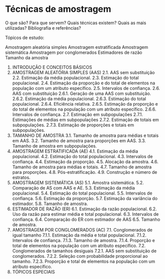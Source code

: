 # Técnicas de amostragem 

O que são?
Para que servem?
Quais técnicas existem?
Quais as mais utilizadas?
Bibliografia e referências?

Tópicos de estudo:

Amostragem aleatória simples
Amostragem estratificada
Amostragem sistemática
Amostragem por conglomerados
Estimadores de razão
Tamanho da amostra 

1. INTRODUÇÃO E CONCEITOS BÁSICOS
2. AMOSTRAGEM ALEATÓRIA SIMPLES (AAS)
2.1. AAS sem substituição
2.2. Estimação da média populacional.
2.3. Estimação do total populacional.
2.4. Estimação da proporção e do total de elementos na população com um
atributo específico.
2.5. Intervalos de confiança.
2.6. AAS com substituição
2.6.1. Geração de uma AAS com substituição.
2.6.2. Estimação da média populacional.
2.6.3. Estimação do total populacional.
2.6.4. Eficiência relativa.
2.6.5. Estimação da proporção e do total de elementos na população
com um atributo específico.
2.6.6. Intervalos de confiança.
2.7. Estimação em subpopulações
2.7.1. Estimações de médias em subpopulações
2.7.2. Estimação de totais em subpopulações.
2.7.3. Estimação de proporções e totais em subpopulações.
3. TAMANHO DE AMOSTRA
3.1. Tamanho de amostra para médias e totais em AAS.
3.2. Tamanho de amostra para proporções em AAS.
3.3. Tamanho de amostra em subpopulações.
4. AMOSTRAGEM ESTRATIFICADA (AE)
4.1. Estimação da média populacional.
4.2. Estimação do total populacional.
4.3. Intervalos de confiança.
4.4. Estimação da proporção.
4.5. Alocação da amostra.
4.6. Tamanho de amostra para médias e totais.
4.7. Tamanho de amostra para proporções.
4.8. Pós-estratificação.
4.9. Construção e número de estratos.
5. AMOSTRAGEM SISTEMÁTICA (AS)
5.1. Amostra sistemática.
5.2. Comparação de AS com AAS e AE.
5.3. Estimação da média populacional.
5.4. Estimação do total populacional.
5.5. Intervalos de confiança.
5.6. Estimação da proporção.
5.7. Estimação da variância do estimador.
5.8. Tamanho de amostra.
6. ESTIMADOR DE RAZÃO (ER)
6.1. Estimação da razão populacional.
6.2. Uso da razão para estimar média e total populacional.
6.3. Intervalos de confiança.
6.4. Comparação do ER com estimador de AAS
6.5. Tamanho de amostra.
7. AMOSTRAGEM POR CONGLOMERADOS (AC)
7.1. Conglomerados de igual tamanho
7.1.1. Estimação da média e total populacional.
7.1.2. Intervalos de confiança.
7.1.3. Tamanho de amostra.
7.1.4. Proporção e total de elementos na população com um atributo
específico.
7.2. Conglomerados de tamanhos desiguais
7.2.1. AAS sem substituição de conglomerados.
7.2.2. Seleção com probabilidade proporcional ao tamanho.
7.2.3. Proporção e total de elementos na população com um atributo
específico.
8. TÓPICOS ESPECIAIS